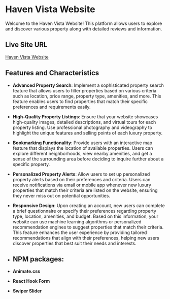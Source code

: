 # Haven Vista Website

Welcome to the Haven Vista Website! This platform allows users to explore and discover various property along with detailed reviews and information.

## Live Site URL

[Haven Vista Website](https://haven-vista.web.app/)

## Features and Characteristics

- **Advanced Property Search**: Implement a sophisticated property search feature that allows users to filter properties based on various criteria such as location, price range, property type, amenities, and more. This feature enables users to find properties that match their specific preferences and requirements easily.
- **High-Quality Property Listings**: Ensure that your website showcases high-quality images, detailed descriptions, and virtual tours for each property listing. Use professional photography and videography to highlight the unique features and selling points of each luxury property.
- **Bookmarking Functionality**: Provide users with an interactive map feature that displays the location of available properties. Users can explore different neighborhoods, view nearby amenities, and get a sense of the surrounding area before deciding to inquire further about a specific property.
- **Personalized Property Alerts**: Allow users to set up personalized property alerts based on their preferences and criteria. Users can receive notifications via email or mobile app whenever new luxury properties that match their criteria are listed on the website, ensuring they never miss out on potential opportunities.
- **Responsive Design**:  Upon creating an account, new users can complete a brief questionnaire or specify their preferences regarding property type, location, amenities, and budget. Based on this information, your website can use machine learning algorithms or personalized recommendation engines to suggest properties that match their criteria. This feature enhances the user experience by providing tailored recommendations that align with their preferences, helping new users discover properties that best suit their needs and interests.

- ## NPM packages:
- **Animate.css**
- **React Hook Form**
- **Swiper Slider**
